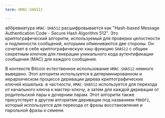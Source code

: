 ```yaml
---
term: HMAC-SHA512

---
```

аббревиатура `HMAC-SHA512` расшифровывается как "Hash-based Message Authentication Code - Secure Hash Algorithm 512". Это криптографический алгоритм, используемый для проверки целостности и подлинности сообщений, которыми обмениваются две стороны. Он сочетает в себе криптографическую хэш-функцию `SHA512` с общим секретным ключом для генерации уникального кода аутентификации сообщения (MAC) для каждого сообщения.

В контексте Bitcoin естественное использование `HMAC-SHA512` немного выведено. Этот алгоритм используется в детерминированном и иерархическом процессе деривации дерева криптографических ключей кошелька. в частности, `HMAC-SHA512` используется для перехода от начального ключа к мастер-ключу, а затем для каждой деривации от родительской пары к дочерним парам. Этот алгоритм также присутствует в другом алгоритме деривации под названием `PBKDF2`, который используется для перехода от фразы восстановления и парольной фразы к семени.